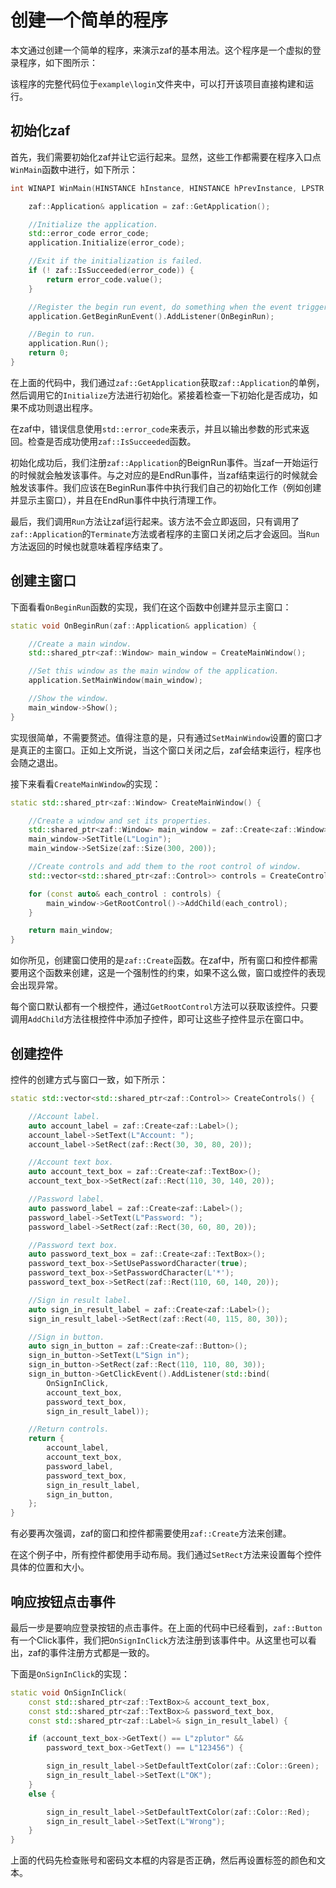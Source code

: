 ﻿# 创建一个简单的程序

本文通过创建一个简单的程序，来演示zaf的基本用法。这个程序是一个虚拟的登录程序，如下图所示：

该程序的完整代码位于`example\login`文件夹中，可以打开该项目直接构建和运行。

## 初始化zaf
首先，我们需要初始化zaf并让它运行起来。显然，这些工作都需要在程序入口点`WinMain`函数中进行，如下所示：
```cpp
int WINAPI WinMain(HINSTANCE hInstance, HINSTANCE hPrevInstance, LPSTR lpCmdLine, int nCmdShow) {

    zaf::Application& application = zaf::GetApplication();

    //Initialize the application.
    std::error_code error_code;
    application.Initialize(error_code);

    //Exit if the initialization is failed.
    if (! zaf::IsSucceeded(error_code)) {
        return error_code.value();
    }

    //Register the begin run event, do something when the event triggers.
    application.GetBeginRunEvent().AddListener(OnBeginRun);

    //Begin to run.
    application.Run();
    return 0;
}
```

在上面的代码中，我们通过`zaf::GetApplication`获取`zaf::Application`的单例，然后调用它的`Initialize`方法进行初始化。紧接着检查一下初始化是否成功，如果不成功则退出程序。

在zaf中，错误信息使用`std::error_code`来表示，并且以输出参数的形式来返回。检查是否成功使用`zaf::IsSucceeded`函数。

初始化成功后，我们注册`zaf::Application`的BeignRun事件。当zaf一开始运行的时候就会触发该事件。与之对应的是EndRun事件，当zaf结束运行的时候就会触发该事件。我们应该在BeginRun事件中执行我们自己的初始化工作（例如创建并显示主窗口），并且在EndRun事件中执行清理工作。

最后，我们调用`Run`方法让zaf运行起来。该方法不会立即返回，只有调用了`zaf::Application`的`Terminate`方法或者程序的主窗口关闭之后才会返回。当`Run`方法返回的时候也就意味着程序结束了。

## 创建主窗口
下面看看`OnBeginRun`函数的实现，我们在这个函数中创建并显示主窗口：
```cpp
static void OnBeginRun(zaf::Application& application) {

    //Create a main window.
    std::shared_ptr<zaf::Window> main_window = CreateMainWindow();

    //Set this window as the main window of the application.
    application.SetMainWindow(main_window);

    //Show the window.
    main_window->Show();
}
```

实现很简单，不需要赘述。值得注意的是，只有通过`SetMainWindow`设置的窗口才是真正的主窗口。正如上文所说，当这个窗口关闭之后，zaf会结束运行，程序也会随之退出。

接下来看看`CreateMainWindow`的实现：
```cpp
static std::shared_ptr<zaf::Window> CreateMainWindow() {

    //Create a window and set its properties.
    std::shared_ptr<zaf::Window> main_window = zaf::Create<zaf::Window>();
    main_window->SetTitle(L"Login");
    main_window->SetSize(zaf::Size(300, 200));

    //Create controls and add them to the root control of window.
    std::vector<std::shared_ptr<zaf::Control>> controls = CreateControls();

    for (const auto& each_control : controls) {
        main_window->GetRootControl()->AddChild(each_control);
    }

    return main_window;
}
```

如你所见，创建窗口使用的是`zaf::Create`函数。在zaf中，所有窗口和控件都需要用这个函数来创建，这是一个强制性的约束，如果不这么做，窗口或控件的表现会出现异常。

每个窗口默认都有一个根控件，通过`GetRootControl`方法可以获取该控件。只要调用`AddChild`方法往根控件中添加子控件，即可让这些子控件显示在窗口中。

## 创建控件
控件的创建方式与窗口一致，如下所示：
```cpp
static std::vector<std::shared_ptr<zaf::Control>> CreateControls() {

    //Account label.
    auto account_label = zaf::Create<zaf::Label>();
    account_label->SetText(L"Account: ");
    account_label->SetRect(zaf::Rect(30, 30, 80, 20));

    //Account text box.
    auto account_text_box = zaf::Create<zaf::TextBox>();
    account_text_box->SetRect(zaf::Rect(110, 30, 140, 20));

    //Password label.
    auto password_label = zaf::Create<zaf::Label>();
    password_label->SetText(L"Password: ");
    password_label->SetRect(zaf::Rect(30, 60, 80, 20));

    //Password text box.
    auto password_text_box = zaf::Create<zaf::TextBox>();
    password_text_box->SetUsePasswordCharacter(true);
    password_text_box->SetPasswordCharacter(L'*');
    password_text_box->SetRect(zaf::Rect(110, 60, 140, 20));

    //Sign in result label.
    auto sign_in_result_label = zaf::Create<zaf::Label>();
    sign_in_result_label->SetRect(zaf::Rect(40, 115, 80, 30));

    //Sign in button.
    auto sign_in_button = zaf::Create<zaf::Button>();
    sign_in_button->SetText(L"Sign in");
    sign_in_button->SetRect(zaf::Rect(110, 110, 80, 30));
    sign_in_button->GetClickEvent().AddListener(std::bind(
        OnSignInClick, 
        account_text_box, 
        password_text_box, 
        sign_in_result_label));

    //Return controls.
    return {
        account_label,
        account_text_box,
        password_label,
        password_text_box,
        sign_in_result_label,
        sign_in_button,
    };
}
```

有必要再次强调，zaf的窗口和控件都需要使用`zaf::Create`方法来创建。

在这个例子中，所有控件都使用手动布局。我们通过`SetRect`方法来设置每个控件具体的位置和大小。

## 响应按钮点击事件
最后一步是要响应登录按钮的点击事件。在上面的代码中已经看到，`zaf::Button`有一个Click事件，我们把`OnSignInClick`方法注册到该事件中。从这里也可以看出，zaf的事件注册方式都是一致的。

下面是`OnSignInClick`的实现：
```cpp
static void OnSignInClick(
    const std::shared_ptr<zaf::TextBox>& account_text_box,
    const std::shared_ptr<zaf::TextBox>& password_text_box,
    const std::shared_ptr<zaf::Label>& sign_in_result_label) {

    if (account_text_box->GetText() == L"zplutor" &&
        password_text_box->GetText() == L"123456") {

        sign_in_result_label->SetDefaultTextColor(zaf::Color::Green);
        sign_in_result_label->SetText(L"OK");
    }
    else {

        sign_in_result_label->SetDefaultTextColor(zaf::Color::Red);
        sign_in_result_label->SetText(L"Wrong");
    }
}
```

上面的代码先检查账号和密码文本框的内容是否正确，然后再设置标签的颜色和文本。 